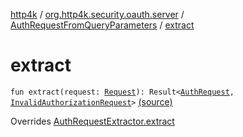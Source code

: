 [http4k](../../index.md) / [org.http4k.security.oauth.server](../index.md) / [AuthRequestFromQueryParameters](index.md) / [extract](./extract.md)

# extract

`fun extract(request: `[`Request`](../../org.http4k.core/-request/index.md)`): Result<`[`AuthRequest`](../-auth-request/index.md)`, `[`InvalidAuthorizationRequest`](../-invalid-authorization-request/index.md)`>` [(source)](https://github.com/http4k/http4k/blob/master/http4k-security-oauth/src/main/kotlin/org/http4k/security/oauth/server/AuthRequestExtractor.kt#L14)

Overrides [AuthRequestExtractor.extract](../-auth-request-extractor/extract.md)

